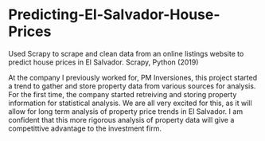 # Predicting-El-Salvador-House-Prices
Used Scrapy to scrape and clean data from an online listings website to predict house prices in El Salvador. Scrapy, Python (2019)

At the company I previously worked for, PM Inversiones, this project started a trend to gather and store property data from various sources for analysis. For the first time, the company started retreiving and storing property information for statistical analysis. We are all very excited for this, as it will allow for long term analysis of property price trends in El Salvador. I am confident that this more rigorous analysis of property data will give a competittive advantage to the investment firm. 
